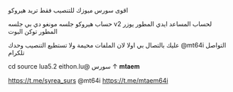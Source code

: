 اقوى سورس ميوزك للتنصيب فقط تريد هيروكو

حساب هيروكو
جلسه مونغو دي بي
جلسه v2 لحساب المساعد
ايدي المطور
يوزر المطور
توكن البوت

عليك بالتصال بي اولا لان الملفات محيمة ولا تستطيع التنصيب وحدك 
@mt64i
التواصل تلكرام


cd source
lua5.2 eithon.lu@
سورس ↑ 𝐦𝐭𝐚𝐞𝐦

https://t.me/syrea_surs
@mt64i
https://t.me/mtaem64i
